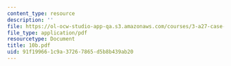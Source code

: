 ```yaml
---
content_type: resource
description: ''
file: https://ol-ocw-studio-app-qa.s3.amazonaws.com/courses/3-a27-case-studies-in-forensic-metallurgy-fall-2007/91f199661c9a37267865d5b8b439ab20_10b.pdf
file_type: application/pdf
resourcetype: Document
title: 10b.pdf
uid: 91f19966-1c9a-3726-7865-d5b8b439ab20
---
```

